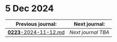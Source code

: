 # 5 Dec 2024

| Previous journal: | Next journal: |
|-|-|
| [**0223**-2024-11-12.md](./0223-2024-11-12.md) | *Next journal TBA* |
